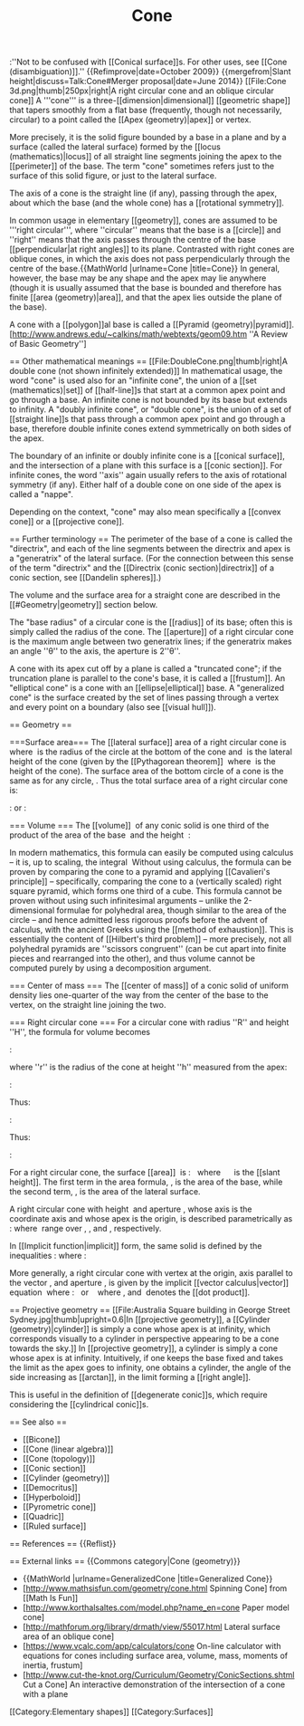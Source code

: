 ﻿---
lastrevid: 646716906
pageid: 782427
canonicalurl: http://en.wikipedia.org/wiki/Cone
title: Cone
editurl: http://en.wikipedia.org/w/index.php?title=Cone&action=edit
length: 9715
contentmodel: wikitext
pagelanguage: en
touched: 2015-02-11T23:14:05Z
ns: 0
fullurl: http://en.wikipedia.org/wiki/Cone
---

:''Not to be confused with [[Conical surface]]s. For other uses, see [[Cone (disambiguation)]].''
{{Refimprove|date=October 2009}}
{{mergefrom|Slant height|discuss=Talk:Cone#Merger proposal|date=June 2014}}
[[File:Cone 3d.png|thumb|250px|right|A right circular cone and an oblique circular cone]]
A '''cone''' is a three-[[dimension|dimensional]] [[geometric shape]] that tapers smoothly from a flat base (frequently, though not necessarily, circular) to a point called the [[Apex (geometry)|apex]] or vertex.

More precisely, it is the solid figure bounded by a base in a plane and by a surface (called the lateral surface) formed by the [[locus (mathematics)|locus]] of all straight line segments joining the apex to the [[perimeter]] of the base. The term "cone" sometimes refers just to the surface of this solid figure, or just to the lateral surface.

The axis of a cone is the straight line (if any), passing through the apex, about which the base (and the whole cone) has a [[rotational symmetry]]. 

In common usage in elementary [[geometry]], cones are assumed to be '''right circular''', where ''circular'' means that the base is a [[circle]] and ''right'' means that the axis passes through the centre of the base [[perpendicular|at right angles]] to its plane. Contrasted with right cones are oblique cones, in which the axis does not pass perpendicularly through the centre of the base.<ref name="MathWorld">{{MathWorld |urlname=Cone |title=Cone}}</ref> In general, however, the base may be any shape and the apex may lie anywhere (though it is usually assumed that the base is bounded and therefore has finite [[area (geometry)|area]], and that the apex lies outside the plane of the base).

A cone with a [[polygon]]al base is called a [[Pyramid (geometry)|pyramid]].<ref>[http://www.andrews.edu/~calkins/math/webtexts/geom09.htm ''A Review of Basic Geometry'']</ref>

== Other mathematical meanings ==
[[File:DoubleCone.png|thumb|right|A double cone (not shown infinitely extended)]]
In mathematical usage, the word "cone" is used also for an "infinite cone", the union of a [[set (mathematics)|set]] of [[half-line]]s that start at a common apex point and go through a base. An infinite cone is not bounded by its base but extends to infinity.  A "doubly infinite cone", or "double cone", is the union of a set of [[straight line]]s that pass through a common apex point and go through a base, therefore double infinite cones extend symmetrically on both sides of the apex. 

The boundary of an infinite or doubly infinite cone is a [[conical surface]], and the intersection of a plane with this surface is a [[conic section]]. For infinite cones, the word ''axis'' again usually refers to the axis of rotational symmetry (if any). Either half of a double cone on one side of the apex is called a "nappe". 

Depending on the context, "cone" may also mean specifically a [[convex cone]] or a [[projective cone]].

== Further terminology ==
The perimeter of the base of a cone is called the "directrix", and each of the line segments between the directrix and apex is a "generatrix" of the lateral surface.  (For the connection between this sense of the term "directrix" and the [[Directrix (conic section)|directrix]] of a conic section, see [[Dandelin spheres]].)
  
The volume and the surface area for a straight cone are described in the [[#Geometry|geometry]] section below.

The "base radius" of a circular cone is the [[radius]] of its base; often this is simply called the radius of the cone. The [[aperture]] of a right circular cone is the maximum angle between two generatrix lines; if the generatrix makes an angle ''θ'' to the axis, the aperture is 2''θ''.

A cone with its apex cut off by a plane is called a "truncated cone"; if the truncation plane is parallel to the cone's base, it is called a [[frustum]].  An "elliptical cone" is a cone with an [[ellipse|elliptical]] base.  A "generalized cone" is the surface created by the set of lines passing through a vertex and every point on a boundary (also see [[visual hull]]).

== Geometry ==
<!-- The formulae are correct. Please check your work before editing. --><!-- Please put proofs and derivations in [[cone (geometry) proofs]] -->

===Surface area===
The [[lateral surface]] area of a right circular cone is <math>LSA = \pi r l</math> where <math>r</math> is the radius of the circle at the bottom of the cone and <math>l</math> is the lateral height of the cone (given by the [[Pythagorean theorem]] <math>l=\sqrt{r^2+h^2}</math> where <math>h</math> is the height of the cone).  The surface area of the bottom circle of a cone is the same as for any circle, <math>\pi r^2</math>.  Thus the total surface area of a right circular cone is:

:<math>SA=\pi r^2+\pi r l</math> or
:<math>SA=\pi r(r+l)</math>

=== Volume ===
The [[volume]] <math>V</math> of any conic solid is one third of the product of the area of the base <math>A_B</math> and the height <math>H</math> 
:<math>V = \frac{1}{3}A_B H</math>

In modern mathematics, this formula can easily be computed using calculus – it is, up to scaling, the integral <math>\int x^2 dx = \tfrac{1}{3} x^3.</math> Without using calculus, the formula can be proven by comparing the cone to a pyramid and applying [[Cavalieri's principle]] – specifically, comparing the cone to a (vertically scaled) right square pyramid, which forms one third of a cube. This formula cannot be proven without using such infinitesimal arguments – unlike the 2-dimensional formulae for polyhedral area, though similar to the area of the circle – and hence admitted less rigorous proofs before the advent of calculus, with the ancient Greeks using the [[method of exhaustion]]. This is essentially the content of [[Hilbert's third problem]] – more precisely, not all polyhedral pyramids are ''scissors congruent'' (can be cut apart into finite pieces and rearranged into the other), and thus volume cannot be computed purely by using a decomposition argument.

=== Center of mass ===
The [[center of mass]] of a conic solid of uniform density lies one-quarter of the way from the center of the base to the vertex, on the straight line joining the two.

=== Right circular cone ===
For a circular cone with radius ''R'' and height ''H'', the formula for volume becomes

:<math> V = \int_0^H r^2 \pi \, dh </math>

where ''r'' is the radius of the cone at height ''h'' measured from the apex:

:<math> r= R \frac{h}{H} </math>

Thus:

:<math> V = \int_0^H \left[R \frac{h}{H}\right]^2 \pi \, dh </math>

Thus:

:<math>V = \frac{1}{3} \pi R^2 H. </math>

For a right circular cone, the surface [[area]] <math>A</math> is 
:<math>A =\pi R^2 + \pi R S\,</math> &nbsp; where &nbsp; <math>S = \sqrt{R^2 + H^2}</math> &nbsp; is the [[slant height]].
The first term in the area formula, <math>\pi R^2</math>, is the area of the base, while the second term, <math>\pi R S</math>, is the area of the lateral surface.

A right circular cone with height <math>h</math> and aperture  <math>2\theta</math>, whose axis is the <math>z</math> coordinate axis and whose apex is the origin, is described parametrically as
:<math>F(s,t,u) = \left(u \tan s \cos t, u \tan s \sin t, u \right)</math>
where <math>s,t,u</math> range over <math>[0,\theta)</math>, <math>[0,2\pi)</math>, and <math>[0,h]</math>, respectively.

In [[Implicit function|implicit]] form, the same solid is defined by the inequalities
:<math>\{ F(x,y,z) \leq 0, z\geq 0, z\leq h\},</math>
where
:<math>F(x,y,z) = (x^2 + y^2)(\cos\theta)^2 - z^2 (\sin \theta)^2.\,</math>

More generally, a right circular cone with vertex at the origin, axis parallel to the vector <math>d</math>, and aperture <math>2\theta</math>, is given by the implicit [[vector calculus|vector]] equation <math>F(u) = 0</math> where
:<math>F(u) = (u \cdot d)^2 - (d \cdot d) (u \cdot u) (\cos \theta)^2</math> &nbsp; or &nbsp; <math>F(u) = u \cdot d - |d| |u| \cos \theta</math>
where <math>u=(x,y,z)</math>, and <math>u \cdot d</math> denotes the [[dot product]].

== Projective geometry ==
[[File:Australia Square building in George Street Sydney.jpg|thumb|upright=0.6|In [[projective geometry]], a [[Cylinder (geometry)|cylinder]] is simply a cone whose apex is at infinity, which corresponds visually to a cylinder in perspective appearing to be a cone towards the sky.]]
In [[projective geometry]], a cylinder is simply a cone whose apex is at infinity. Intuitively, if one keeps the base fixed and takes the limit as the apex goes to infinity, one obtains a cylinder, the angle of the side increasing as [[arctan]], in the limit forming a [[right angle]].

This is useful in the definition of [[degenerate conic]]s, which require considering the [[cylindrical conic]]s.

== See also ==
* [[Bicone]]
* [[Cone (linear algebra)]]
* [[Cone (topology)]]
* [[Conic section]]
* [[Cylinder (geometry)]]
* [[Democritus]]
* [[Hyperboloid]]
* [[Pyrometric cone]]
* [[Quadric]]
* [[Ruled surface]]

== References ==
{{Reflist}}

== External links ==
{{Commons category|Cone (geometry)}}
* {{MathWorld |urlname=GeneralizedCone |title=Generalized Cone}}
* [http://www.mathsisfun.com/geometry/cone.html Spinning Cone] from [[Math Is Fun]]
* [http://www.korthalsaltes.com/model.php?name_en=cone Paper model cone]
* [http://mathforum.org/library/drmath/view/55017.html Lateral surface area of an oblique cone]
* [https://www.vcalc.com/app/calculators/cone On-line calculator with equations for cones including surface area, volume, mass, moments of inertia, frustum]
* [http://www.cut-the-knot.org/Curriculum/Geometry/ConicSections.shtml Cut a Cone] An interactive demonstration of the intersection of a cone with a plane

[[Category:Elementary shapes]]
[[Category:Surfaces]]